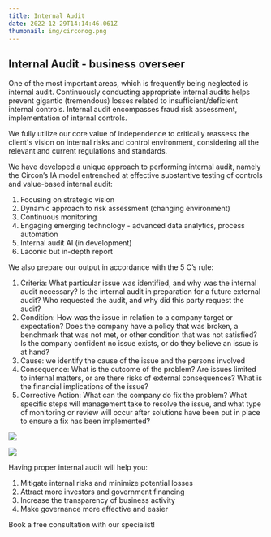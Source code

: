 ```yaml
---
title: Internal Audit
date: 2022-12-29T14:14:46.061Z
thumbnail: img/circonog.png
---
```

## Internal Audit - business overseer



One of the most important areas, which is frequently being neglected is internal audit. Continuously conducting appropriate internal audits helps prevent gigantic (tremendous) losses related to insufficient/deficient internal controls. Internal audit encompasses fraud risk assessment, implementation of internal controls. 



We fully utilize our core value of independence to critically reassess the client's vision on internal risks and control environment, considering all the relevant and current regulations and standards.



We have developed a unique approach to performing internal audit, namely the Circon’s IA model entrenched at effective substantive testing of controls and value-based internal audit:

1. Focusing on strategic vision
2. Dynamic approach to risk assessment (changing environment)
3. Continuous monitoring
4. Engaging emerging technology - advanced data analytics, process automation
5. Internal audit AI (in development)
6. Laconic but in-depth report



We also prepare our output in accordance with the 5 C’s rule:



1. Criteria: What particular issue was identified, and why was the internal audit necessary? Is the internal audit in preparation for a future external audit? Who requested the audit, and why did this party request the audit?
2. Condition: How was the issue in relation to a company target or expectation? Does the company have a policy that was broken, a benchmark that was not met, or other condition that was not satisfied? Is the company confident no issue exists, or do they believe an issue is at hand?
3. Cause: we identify the cause of the issue and the persons involved
4. Consequence: What is the outcome of the problem? Are issues limited to internal matters, or are there risks of external consequences? What is the financial implications of the issue?
5. Corrective Action: What can the company do fix the problem? What specific steps will management take to resolve the issue, and what type of monitoring or review will occur after solutions have been put in place to ensure a fix has been implemented?



![](https://lh5.googleusercontent.com/IaIN2YCMwxNMW4v3CFJBq9F4kKtYjs7budw4gSdoRWTD-m5WGe0SqpDOjXZPKtf_xJQbmhy_OHlFGIVPLuAIDtZd3IFa69rL6N7_GR2_5kCUPjwtgX_Wdb3u0kJOIV75QfZnPdYZwEfvGCVFuNxkBWbAnmHahRWDcBYfg36VSjB-lTBCFNAnMhgsPPRsMg)

![](https://lh3.googleusercontent.com/RqB8c6PO8soab9JCM4jCDyNXxt2nX91F_DarIty4U9Q0GP1agy_vLP8H2HFj_vPSygcBGIcGDhQ8mxrPOuO7Tox6ojS5vHcmFBgpj_OLU9nW_afNkV0DydJfCWptoqJeJseJvjg_TkXq_OlEsfopUKzKyb2lApXusKcuh4QPmrSva-3zxtyHHiZjai1RXg)



Having proper internal audit will help you:

1. Mitigate internal risks and minimize potential losses
2. Attract more investors and government financing
3. Increase the transparency of business activity
4. Make governance more effective and easier



Book a free consultation with our specialist!